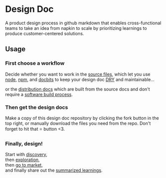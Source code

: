 # Design Doc

A product design process in github markdown that enables cross-functional teams to take an idea from napkin to scale by prioritizing learnings to produce customer-centered solutions.

## Usage

### First choose a workflow

Decide whether you want to work in the [source files](https://github.com/ryanallen/designDoc/tree/main/docs), which let you use [node](https://nodejs.org/en/), [npm](https://www.npmjs.com/), and [docbits](https://github.com/ryanallen/docbits) to keep your design doc [DRY](https://en.wikipedia.org/wiki/Don%27t_repeat_yourself) and maintainable...  

or the [distribution docs](https://github.com/ryanallen/designDoc/tree/main/dist/docs) which are built from the source docs and don't require a [software build process](https://en.wikipedia.org/wiki/Software_build).

### Then get the design docs

Make a copy of this design doc repository by clicking the fork button in the top right, or manually download the files you need from the repo. Don't forget to hit that ⭐ button <3.

### Finally, design!

Start with [discovery](/dist/docs/discovery.md),  
then [exploration](/dist/docs/exploration.md),  
then [go to market](/dist/docs/goToMarket.md),  
and finally share out the [summarized learnings](/dist/docs/designDoc.md).  
